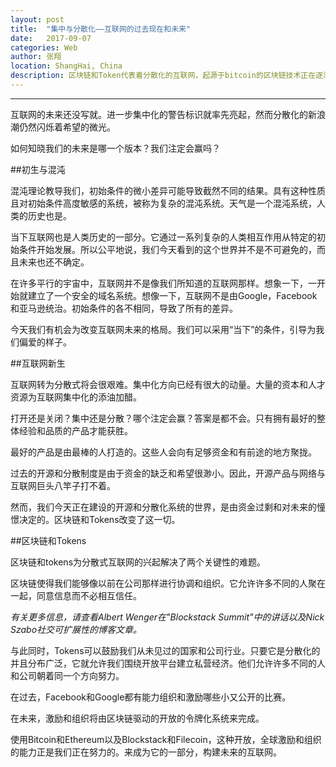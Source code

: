 ```yaml
---
layout: post
title:  "集中与分散化——互联网的过去现在和未来"
date:   2017-09-07
categories: Web
author: 张翔
location: ShangHai, China
description: 区块链和Token代表着分散化的互联网，起源于bitcoin的区块链技术正在逐渐成长为一个引导互联网方向的技术，也许会是未来互联网的雏形。
---
```

---
互联网的未来还没写就。进一步集中化的警告标识就率先亮起，然而分散化的新浪潮仍然闪烁着希望的微光。

如何知晓我们的未来是哪一个版本？我们注定会赢吗？

##初生与混沌

混沌理论教导我们，初始条件的微小差异可能导致截然不同的结果。具有这种性质且对初始条件高度敏感的系统，被称为复杂的混沌系统。天气是一个混沌系统，人类的历史也是。

当下互联网也是人类历史的一部分。它通过一系列复杂的人类相互作用从特定的初始条件开始发展。所以公平地说，我们今天看到的这个世界并不是不可避免的，而且未来也还不确定。

在许多平行的宇宙中，互联网并不是像我们所知道的互联网那样。想象一下，一开始就建立了一个安全的域名系统。想像一下，互联网不是由Google，Facebook和亚马逊统治。初始条件的各不相同，导致了所有的差异。

今天我们有机会为改变互联网未来的格局。我们可以采用“当下”的条件，引导为我们偏爱的样子。

##互联网新生

互联网转为分散式将会很艰难。集中化方向已经有很大的动量。大量的资本和人才资源为互联网集中化的添油加醋。

打开还是关闭？集中还是分散？哪个注定会赢？答案是都不会。只有拥有最好的整体经验和品质的产品才能获胜。

最好的产品是由最棒的人打造的。这些人会向有足够资金和有前途的地方聚拢。

过去的开源和分散制度是由于资金的缺乏和希望很渺小。因此，开源产品与网络与互联网巨头八竿子打不着。

然而，我们今天正在建设的开源和分散化系统的世界，是由资金过剩和对未来的憧憬决定的。区块链和Tokens改变了这一切。

##区块链和Tokens

区块链和tokens为分散式互联网的兴起解决了两个关键性的难题。

区块链使得我们能够像以前在公司那样进行协调和组织。它允许许多不同的人聚在一起，同意信息而不必相互信任。

*有关更多信息，请查看Albert Wenger在"Blockstack Summit"中的讲话以及Nick Szabo社交可扩展性的博客文章。*

与此同时，Tokens可以鼓励我们从未见过的国家和公司行业。只要它是分散化的并且分布广泛，它就允许我们围绕开放平台建立私营经济。他们允许许多不同的人和公司朝着同一个方向努力。

在过去，Facebook和Google都有能力组织和激励哪些小又公开的比赛。

在未来，激励和组织将由区块链驱动的开放的令牌化系统来完成。

使用Bitcoin和Ethereum以及Blockstack和Filecoin，这种开放，全球激励和组织的能力正是我们正在努力的。来成为它的一部分，构建未来的互联网。